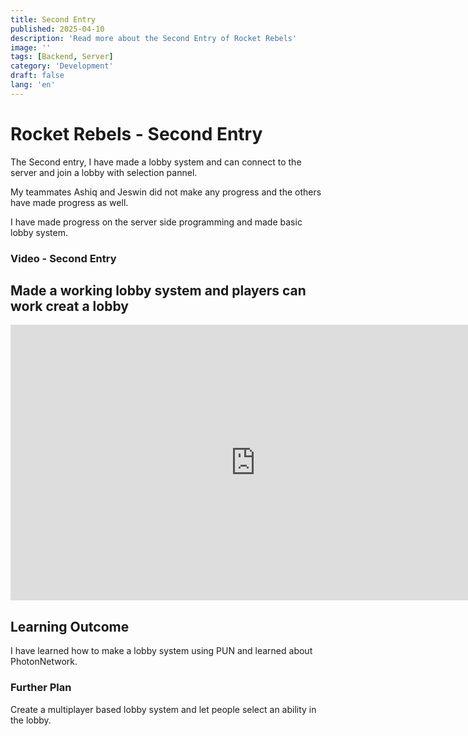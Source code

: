 ```yaml
---
title: Second Entry
published: 2025-04-10
description: 'Read more about the Second Entry of Rocket Rebels'
image: ''
tags: [Backend, Server]
category: 'Development'
draft: false 
lang: 'en'
---
```


# Rocket Rebels - Second Entry

The Second entry, I have made a lobby system and can connect to the server and join a lobby with selection pannel.

My teammates Ashiq and Jeswin did not make any progress and the others have made progress as well.

I have made progress on the server side programming and made basic lobby system.

### Video - Second Entry
Made a working lobby system and players can work creat a lobby
---
<iframe width="784" height="441" src="https://www.youtube.com/embed/ZiGYgLyt244" title="Second Entry" frameborder="0" allow="accelerometer; autoplay; clipboard-write; encrypted-media; gyroscope; picture-in-picture; web-share" referrerpolicy="strict-origin-when-cross-origin" allowfullscreen></iframe>

## Learning Outcome
I have learned how to make a lobby system using PUN and learned about PhotonNetwork.

### Further Plan
Create a multiplayer based lobby system and let people select an ability in the lobby.